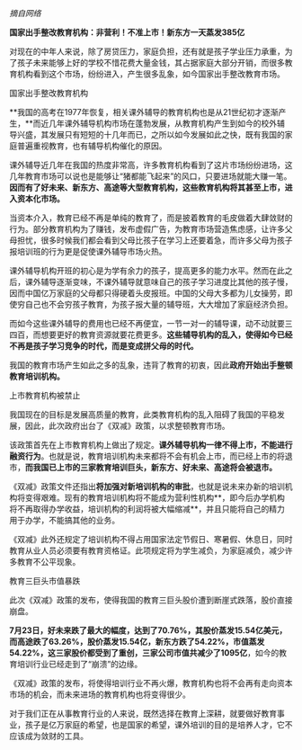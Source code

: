 
*摘自网络*

**国家出手整改教育机构：非营利！不准上市！新东方一天蒸发385亿**

对现在的中年人来说，除了房贷压力，家庭负担，还有就是孩子学业压力承重，为了孩子未来能够上好的学校不惜花费大量金钱，其占据家庭大部分开销，而很多教育机构看到这个市场，纷纷进入，产生很多乱象，如今国家出手整改教育市场。

国家出手整改教育机构

**我国的高考在1977年恢复，相关课外辅导的教育机构也是从21世纪初才逐渐产生，**而近几年课外辅导机构市场在蓬勃发展，从教育机构产生到如今的校外辅导兴盛，其发展只有短短的十几年而已，之所以如今发展如此之快，既有我国的家庭普遍重视教育，也有辅导机构催化的原因。

课外辅导近几年在我国的热度非常高，许多教育机构看到了这片市场纷纷进场，这几年教育市场可以说也是能够让“猪都能飞起来”的风口，只要进场就能大赚一笔。**因而有了好未来、新东方、高途等大型教育机构，这些教育机构将其甚至上市，进入资本化市场。**

当资本介入，教育已经不再是单纯的教育了，而是披着教育的毛皮做着大肆敛财的行为。部分教育机构为了赚钱，发布虚假广告，为教育市场营造焦虑感，让许多父母担忧，很多时候我们都会看到父母比孩子在学习上还要着急，而许多父母为孩子报培训班的行为更是促使课外辅导市场火热。

课外辅导机构开班的初心是为学有余力的孩子，提高更多的能力水平。然而在此之后，课外辅导逐渐变味，不课外辅导就意味自己的孩子学习进度比其他的孩子慢，因而中国亿万家庭的父母都只得硬着头皮报班。中国的父母大多都为儿女操劳，即使穷自己也不会穷孩子教育，为孩子报大量的辅导班，大大增加了家庭经济负担。

而如今这些课外辅导的费用也已经不再便宜，一节一对一的辅导课，动不动就要三四百，而想要更好的教育资源就要花费更多。**这些辅导机构的乱入，使得如今已经不再是孩子学习竞争的时代，而是变成拼父母的时代。**

我国的教育市场产生如此之多的乱象，违背了教育的初衷，因此**政府开始出手整顿教育培训机构。**

上市教育机构被禁止

我国现在的目标是发展高质量的教育，此类教育机构的乱入阻碍了我国的平稳发展，因此，此次政府出台了《双减》政策，以求整顿教育市场。

该政策首先在上市教育机构上做出了规定。**课外辅导机构一律不得上市，不能进行融资行为**。也就是说，教育培训机构未来都将不会有机会上市，而已经上市的将退市，**而我国已上市的三家教育培训巨头，新东方、好未来、高途将会被退市。**

《双减》政策文件还指出**将加强对新培训机构的审批**，也就是说未来办新的培训机构将变得艰难。现有的教育培训机构将不能成为营利性机构**，即今后办学机构将不再取得办学收益，培训机构的利润将被大幅缩减**，并且只能将自己的精力用于办学，不能搞其他的业务。

《双减》此外还规定了培训机构不得占用国家法定节假日、寒暑假、休息日，同时教育从业人员必须要有教育资格证。此项规定将为学生减负，为家庭减负，减少许多教育不公平现象。

教育三巨头市值暴跌

此次《双减》政策的发布，使得我国的教育三巨头股价遭到断崖式跌落，股价直接崩盘。

**7月23日，好未来跌了最大的幅度，达到了70.76%，其股价蒸发15.54亿美元，而高途跌了63.26%，股价蒸发15.54亿，新东方跌了54.22%，市值蒸发54.22%，这三家股价都受到了重创，三家公司市值共减少了1095亿**，如今的教育培训行业已经走到了“崩溃”的边缘。

《双减》政策的发布，将使得培训行业不再火爆，教育机构也将不会再有走向资本市场的机会，而未来进场的教育机构也将变得很少。

对于我们正在从事教育行业的人来说，既然选择在教育上深耕，就要做好教育事业，孩子是亿万家庭的希望，也是国家的希望，课外培训的目的是培养人才，它不应该成为敛财的工具。
